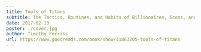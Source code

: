 ```yaml
---
title: Tools of Titans
subtitle: The Tactics, Routines, and Habits of Billionaires, Icons, and World-Class Performers
date: 2017-02-13
poster: ./cover.jpg
author: Timothy Ferriss
url: https://www.goodreads.com/book/show/31863205-tools-of-titans
---
```

